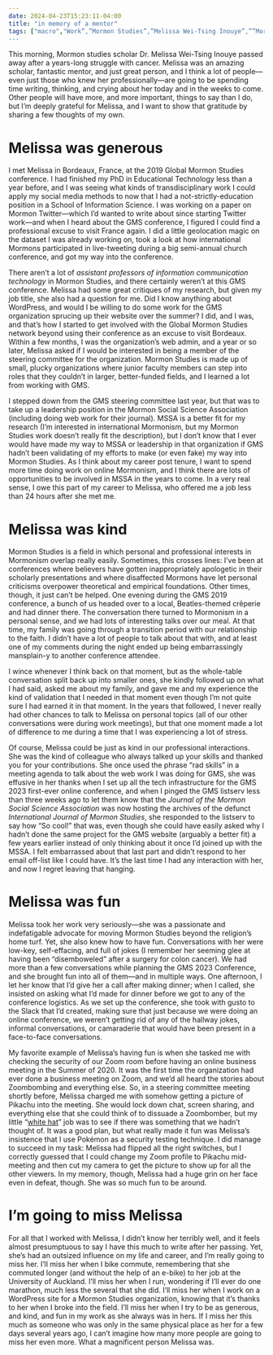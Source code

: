 ```yaml
---
date: 2024-04-23T15:23:11-04:00
title: "in memory of a mentor"
tags: ["macro","Work”,”Mormon Studies”,”Melissa Wei-Tsing Inouye”,””Mormon Twitter”,”online Mormonism”,”France”,”WordPress”,”Pokémon”]
---
```

This morning, Mormon studies scholar Dr. Melissa Wei-Tsing Inouye passed away after a years-long struggle with cancer. Melissa was an amazing scholar, fantastic mentor, and just great person, and I think a lot of people—even just those who knew her professionally—are going to be spending time writing, thinking, and crying about her today and in the weeks to come. Other people will have more, and more important, things to say than I do, but I’m deeply grateful for Melissa, and I want to show that gratitude by sharing a few thoughts of my own.

# Melissa was generous

I met Melissa in Bordeaux, France, at the 2019 Global Mormon Studies conference. I had finished my PhD in Educational Technology less than a year before, and I was seeing what kinds of transdisciplinary work I could apply my social media methods to now that I had a not-strictly-education position in a School of Information Science. I was working on a paper on Mormon Twitter—which I’d wanted to write about since starting Twitter work—and when I heard about the GMS conference, I figured I could find a professional excuse to visit France again. I did a little geolocation magic on the dataset I was already working on, took a look at how international Mormons participated in live-tweeting during a big semi-annual church conference, and got my way into the conference.

There aren’t a lot of *assistant professors of information communication technology* in Mormon Studies, and there certainly weren’t at this GMS conference. Melissa had some great critiques of my research, but given my job title, she also had a question for me. Did I know anything about WordPress, and would I be willing to do some work for the GMS organization sprucing up their website over the summer? I did, and I was, and that’s how I started to get involved with the Global Mormon Studies network beyond using their conference as an excuse to visit Bordeaux. Within a few months, I was the organization’s web admin, and a year or so later, Melissa asked if I would be interested in being a member of the steering committee for the organization. Mormon Studies is made up of small, plucky organizations where junior faculty members can step into roles that they couldn’t in larger, better-funded fields, and I learned a lot from working with GMS.

I stepped down from the GMS steering committee last year, but that was to take up a leadership position in the Mormon Social Science Association (including doing web work for their journal). MSSA is a better fit for my research (I’m interested in international Mormonism, but my Mormon Studies work doesn’t really fit the description), but I don’t know that I ever would have made my way to MSSA or leadership in that organization if GMS hadn’t been validating of my efforts to make (or even fake) my way into Mormon Studies. As I think about my career post tenure, I want to spend more time doing work on online Mormonism, and I think there are lots of opportunities to be involved in MSSA in the years to come. In a very real sense, I owe this part of my career to Melissa, who offered me a job less than 24 hours after she met me.

# Melissa was kind

Mormon Studies is a field in which personal and professional interests in Mormonism overlap really easily. Sometimes, this crosses lines: I’ve been at conferences where believers have gotten inappropriately apologetic in their scholarly presentations and where disaffected Mormons have let personal criticisms overpower theoretical and empirical foundations. Other times, though, it just can’t be helped. One evening during the GMS 2019 conference, a bunch of us headed over to a local, Beatles-themed crêperie and had dinner there. The conversation there turned to Mormonism in a personal sense, and we had lots of interesting talks over our meal. At that time, my family was going through a transition period with our relationship to the faith. I didn’t have a lot of people to talk about that with, and at least one of my comments during the night ended up being embarrassingly mansplain-y to another conference attendee. 

I wince whenever I think back on that moment, but as the whole-table conversation split back up into smaller ones, she kindly followed up on what I had said, asked me about my family, and gave me and my experience the kind of validation that I needed in that moment even though I’m not quite sure I had earned it in that moment. In the years that followed, I never really had other chances to talk to Melissa on personal topics (all of our other conversations were during work meetings), but that one moment made a lot of difference to me during a time that I was experiencing a lot of stress.

Of course, Melissa could be just as kind in our professional interactions. She was the kind of colleague who always talked up your skills and thanked you for your contributions. She once used the phrase “rad skills” in a meeting agenda to talk about the web work I was doing for GMS, she was effusive in her thanks when I set up all the tech infrastructure for the GMS 2023 first-ever online conference, and when I pinged the GMS listserv less than three weeks ago to let them know that the *Journal of the Mormon Social Science Association* was now hosting the archives of the defunct *International Journal of Mormon Studies*, she responded to the listserv to say how “So cool!” that was, even though she could have easily asked why I hadn’t done the same project for the GMS website (arguably a better fit) a few years earlier instead of only thinking about it once I’d joined up with the MSSA. I felt embarrassed about that last part and didn’t respond to her email off-list like I could have. It’s the last time I had any interaction with her, and now I regret leaving that hanging.

# Melissa was fun

Melissa took her work very seriously—she was a passionate and indefatigable advocate for moving Mormon Studies beyond the religion’s home turf. Yet, she also knew how to have fun. Conversations with her were low-key, self-effacing, and full of jokes (I remember her seeming glee at having been “disemboweled” after a surgery for colon cancer). We had more than a few conversations while planning the GMS 2023 Conference, and she brought fun into all of them—and in multiple ways. One afternoon, I let her know that I’d give her a call after making dinner; when I called, she insisted on asking what I’d made for dinner before we got to any of the conference logistics. As we set up the conference, she took with gusto to the Slack that I’d created, making sure that just because we were doing an online conference, we weren’t getting rid of any of the hallway jokes, informal conversations, or camaraderie that would have been present in a face-to-face conversations.

My favorite example of Melissa’s having fun is when she tasked me with checking the security of our Zoom room before having an online business meeting in the Summer of 2020. It was the first time the organization had ever done a business meeting on Zoom, and we’d all heard the stories about Zoombombing and everything else. So, in a steering committee meeting shortly before, Melissa charged me with somehow getting a picture of Pikachu into the meeting. She would lock down chat, screen sharing, and everything else that she could think of to dissuade a Zoombomber, but my little “[white hat](https://en.wikipedia.org/wiki/White_hat_(computer_security))” job was to see if there was something that we hadn’t thought of. It was a good plan, but what really made it fun was Melissa’s insistence that I use Pokémon as a security testing technique. I did manage to succeed in my task: Melissa had flipped all the right switches, but I correctly guessed that I could change my Zoom profile to Pikachu mid-meeting and then cut my camera to get the picture to show up for all the other viewers. In my memory, though, Melissa had a huge grin on her face even in defeat, though. She was so much fun to be around.

# I’m going to miss Melissa

For all that I worked with Melissa, I didn’t know her terribly well, and it feels almost presumptuous to say I have this much to write after her passing. Yet, she’s had an outsized influence on my life and career, and I’m really going to miss her. I’ll miss her when I bike commute, remembering that she commuted longer (and without the help of an e-bike) to her job at the University of Auckland. I’ll miss her when I run, wondering if I’ll ever do one marathon, much less the several that she did. I’ll miss her when I work on a WordPress site for a Mormon Studies organization, knowing that it’s thanks to her when I broke into the field. I’ll miss her when I try to be as generous, and kind, and fun in my work as she always was in hers. If I miss her this much as someone who was only in the same physical place as her for a few days several years ago, I can’t imagine how many more people are going to miss her even more. What a magnificent person Melissa was.